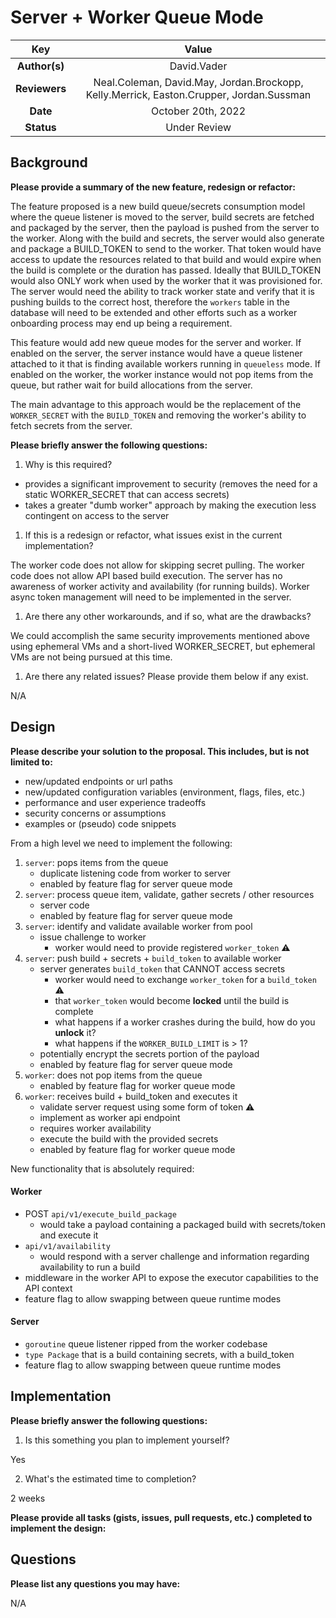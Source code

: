 # Server + Worker Queue Mode

<!--
The name of this markdown file should:

1. Short and contain no more then 30 characters

2. Contain the date of submission in MM-DD format

3. Clearly state what the proposal is being submitted for
-->

| Key           | Value                                                                                                |
| :-----------: | :--------------------------------------------------------------------------------------------------: |
| **Author(s)** | David.Vader                                                                                          |
| **Reviewers** | Neal.Coleman, David.May, Jordan.Brockopp, Kelly.Merrick, Easton.Crupper, Jordan.Sussman |
| **Date**      | October 20th, 2022                                                                                      |
| **Status**    | Under Review                                                                                         |

<!--
If you're already working with someone, please add them to the proper author/reviewer category.

If not, please leave the reviewer category empty and someone from the Vela team will assign it to themself.

Here is a brief explanation of the different proposal statuses:

1. Reviewed: The proposal is currently under review or has been reviewed.

2. Accepted: The proposal has been accepted and is ready for implementation.

3. In Progress: An accepted proposal is being implemented by actual work.

NOTE: The design is subject to change during this phase.

4. Cancelled: While or before implementation the proposal was cancelled.

NOTE: This can happen for a multitude of reasons.

5. Complete: This feature/change is implemented.
-->

## Background

<!--
This section is intended to describe the new feature, redesign or refactor.
-->

**Please provide a summary of the new feature, redesign or refactor:**

<!--
Provide your description here.
-->

The feature proposed is a new build queue/secrets consumption model where the queue listener is moved to the server, build secrets are fetched and packaged by the server, then the payload is pushed from the server to the worker. Along with the build and secrets, the server would also generate and package a BUILD_TOKEN to send to the worker. That token would have access to update the resources related to that build and would expire when the build is complete or the duration has passed. Ideally that BUILD_TOKEN would also ONLY work when used by the worker that it was provisioned for. The server would need the ability to track worker state and verify that it is pushing builds to the correct host, therefore the `workers` table in the database will need to be extended and other efforts such as a worker onboarding process may end up being a requirement.

This feature would add new queue modes for the server and worker. If enabled on the server, the server instance would have a queue listener attached to it that is finding available workers running in `queueless` mode. If enabled on the worker, the worker instance would not pop items from the queue, but rather wait for build allocations from the server. 

The main advantage to this approach would be the replacement of the  `WORKER_SECRET` with the `BUILD_TOKEN` and removing the worker's ability to fetch secrets from the server.


**Please briefly answer the following questions:**

1. Why is this required?

<!-- Answer here -->

* provides a significant improvement to security (removes the need for a static WORKER_SECRET that can access secrets)
* takes a greater "dumb worker" approach by making the execution less contingent on access to the server

1. If this is a redesign or refactor, what issues exist in the current implementation?

<!-- Answer here -->

The worker code does not allow for skipping secret pulling.
The worker code does not allow API based build execution.
The server has no awareness of worker activity and availability (for running builds).
Worker async token management will need to be implemented in the server.


1. Are there any other workarounds, and if so, what are the drawbacks?

<!-- Answer here -->

We could accomplish the same security improvements mentioned above using ephemeral VMs and a short-lived WORKER_SECRET, but ephemeral VMs are not being pursued at this time.

1. Are there any related issues? Please provide them below if any exist.

<!-- Answer here -->

N/A

## Design

<!--
This section is intended to explain the solution design for the proposal.

NOTE: If there are no current plans for a solution, please leave this section blank.
-->

**Please describe your solution to the proposal. This includes, but is not limited to:**

* new/updated endpoints or url paths
* new/updated configuration variables (environment, flags, files, etc.)
* performance and user experience tradeoffs
* security concerns or assumptions
* examples or (pseudo) code snippets

<!-- Answer here -->

From a high level we need to implement the following:
1. `server`: pops items from the queue
    - duplicate listening code from worker to server
    - enabled by feature flag for server queue mode
1. `server`: process queue item, validate, gather secrets / other resources
    - server code
    - enabled by feature flag for server queue mode
1. `server`: identify and validate available worker from pool
    - issue challenge to worker
        - worker would need to provide registered `worker_token` :warning:
1. `server`: push build + secrets + `build_token` to available worker
    - server generates `build_token` that CANNOT access secrets
        - worker would need to exchange `worker_token` for a `build_token` :warning:
        - that `worker_token` would become **locked** until the build is complete
        - what happens if a worker crashes during the build, how do you **unlock** it?
        - what happens if the `WORKER_BUILD_LIMIT` is > 1?
    - potentially encrypt the secrets portion of the payload
    - enabled by feature flag for server queue mode
1. `worker`: does not pop items from the queue
    - enabled by feature flag for worker queue mode
1. `worker`: receives build + build_token and executes it
    - validate server request using some form of token :warning:
    - implement as worker api endpoint 
    - requires worker availability
    - execute the build with the provided secrets
    - enabled by feature flag for worker queue mode

New functionality that is absolutely required:
#### Worker
- POST `api/v1/execute_build_package`
  - would take a payload containing a packaged build with secrets/token and execute it
- `api/v1/availability`
  - would respond with a server challenge and information regarding availability to run a build
- middleware in the worker API to expose the executor capabilities to the API context
- feature flag to allow swapping between queue runtime modes

#### Server
- `goroutine` queue listener ripped from the worker codebase
- `type Package` that is a build containing secrets, with a build_token
- feature flag to allow swapping between queue runtime modes

## Implementation

<!--
This section is intended to explain how the solution will be implemented for the proposal.

NOTE: If there are no current plans for implementation, please leave this section blank.
-->

**Please briefly answer the following questions:**

1. Is this something you plan to implement yourself?

<!-- Answer here -->

Yes

2. What's the estimated time to completion?

<!-- Answer here -->

2 weeks

**Please provide all tasks (gists, issues, pull requests, etc.) completed to implement the design:**

<!-- Answer here -->


## Questions

**Please list any questions you may have:**

<!-- Answer here -->

N/A
